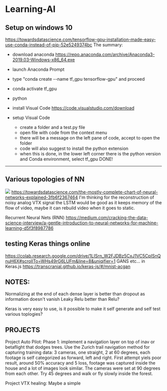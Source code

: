 # Learning-AI

## Setup on windows 10
https://towardsdatascience.com/tensorflow-gpu-installation-made-easy-use-conda-instead-of-pip-52e5249374bc
The summary:
- download anaconda https://repo.anaconda.com/archive/Anaconda3-2019.03-Windows-x86_64.exe
- launch Anaconda Prompt
- type "conda create --name tf_gpu tensorflow-gpu" and proceed
- conda activate tf_gpu
- python

- install Visual Code https://code.visualstudio.com/download
- setup Visual Code
	- create a folder and a test.py file
	- open file with code from the context menu
	- there will be a message on the left pane of code, accept to open the folder
	- code will also suggest to install the python extension
	- when this is done, in the lower left corner there is the python version and Conda environment, select tf_gpu
DONE!

-----------------

## Various topologies of NN

![](https://cdn-images-1.medium.com/max/600/1*UmLdrVH-_EMnL-pUjcYKhA.png)
https://towardsdatascience.com/the-mostly-complete-chart-of-neural-networks-explained-3fb6f2367464
I'm thinking for the reconstruction of noisy analog VTX signal the LSTM would be good as it keeps memory of the flow of video, maybe it can rebuild video when it goes to static. 

Recurrent Neural Nets (RNN)
https://medium.com/cracking-the-data-science-interview/a-gentle-introduction-to-neural-networks-for-machine-learning-d5f3f8987786

## testing Keras things online
https://colab.research.google.com/drive/1LISrn_W2FJDBz5CxJ1VC5CpISnQnuH6X#scrollTo=WHs49rG6LUFm&line=8&uniqifier=1
GANS etc... in Keras.js https://transcranial.github.io/keras-js/#/mnist-acgan

## NOTES:
Normalizing at the end of each dense layer is better than dropout as information doesn't vanish
Leaky Relu better than Relu?

Keras is very easy to use, is it possible to make it self generate and self test various toplogies?

## PROJECTS
Project Auto Pilot:
Phase 1: implement a navigation layer on top of inav or betaflight that dodges trees. Use the Zurich trail navigation method for capturing training data: 3 cameras, one straight, 2 at 60 degrees, each footage is self categorized as forward, left and right.
First attempt yiels poor result, around 50% accuracy and 5 loss, footage was captured inside the house and a lot of images look similar. The cameras were set at 90 degrees from each other. Try 45 degrees and walk or fly slowly inside the forest.

Project VTX healing:
Maybe a simple 
